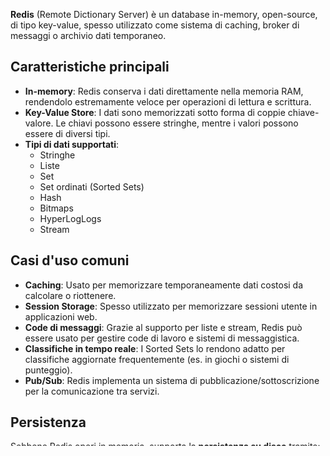 **Redis** (Remote Dictionary Server) è un database in-memory, open-source, di tipo key-value, spesso utilizzato come sistema di caching, broker di messaggi o archivio dati temporaneo.

## Caratteristiche principali

- **In-memory**: Redis conserva i dati direttamente nella memoria RAM, rendendolo estremamente veloce per operazioni di lettura e scrittura.
- **Key-Value Store**: I dati sono memorizzati sotto forma di coppie chiave-valore. Le chiavi possono essere stringhe, mentre i valori possono essere di diversi tipi.
- **Tipi di dati supportati**:
    - Stringhe
    - Liste
    - Set
    - Set ordinati (Sorted Sets)
    - Hash
    - Bitmaps
    - HyperLogLogs
    - Stream

## Casi d'uso comuni

- **Caching**: Usato per memorizzare temporaneamente dati costosi da calcolare o riottenere.
- **Session Storage**: Spesso utilizzato per memorizzare sessioni utente in applicazioni web.
- **Code di messaggi**: Grazie al supporto per liste e stream, Redis può essere usato per gestire code di lavoro e sistemi di messaggistica.
- **Classifiche in tempo reale**: I Sorted Sets lo rendono adatto per classifiche aggiornate frequentemente (es. in giochi o sistemi di punteggio).
- **Pub/Sub**: Redis implementa un sistema di pubblicazione/sottoscrizione per la comunicazione tra servizi.

## Persistenza

Sebbene Redis operi in memoria, supporta la **persistenza su disco** tramite:

- **Snapshot (RDB)**: Salvataggi periodici dei dati su disco.
- **Append-only file (AOF)**: Log di tutte le operazioni eseguite, per poter ricostruire lo stato del database in caso di crash.

## Replica e Scalabilità

- Redis supporta **replica master-slave**, permettendo la distribuzione del carico di lettura.
- Con Redis Cluster è possibile ottenere **sharding automatico**, utile per scalare orizzontalmente.

## Performance

Grazie all'architettura in-memory e al fatto che è scritto in C, Redis offre prestazioni molto elevate, con latenze nell'ordine dei microsecondi.

## Quando usarlo (e quando no)

Redis è ideale per:

- Caching
- Elaborazioni in tempo reale
- Sistemi distribuiti che necessitano di sincronizzazione rapida

Non è invece adatto per:

- Dati a lungo termine che non possono essere persi
- Database relazionali o con schema complesso

## Conclusione

Redis è uno strumento potente per migliorare le performance e la scalabilità di un'applicazione, soprattutto quando si ha bisogno di accesso rapido a dati temporanei o condivisi tra più servizi.

#dpKnowledge 